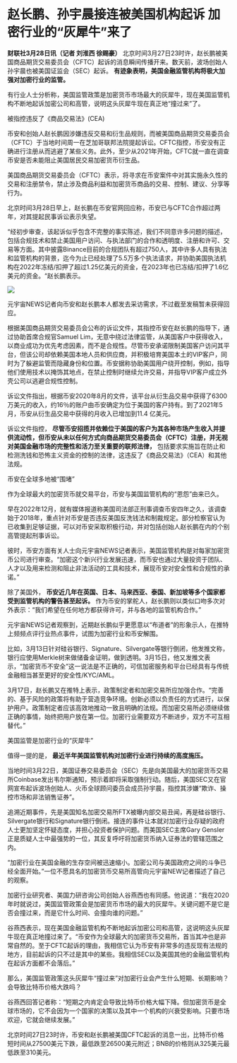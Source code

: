 # 赵长鹏、孙宇晨接连被美国机构起诉 加密行业的“灰犀牛”来了

**财联社3月28日讯（记者 刘淮西 徐赐豪）**
北京时间3月27日23时许，赵长鹏被美国商品期货交易委员会（CFTC）起诉的消息瞬间传播开来。数天前，波场创始人孙宇晨也被美国证监会（SEC）起诉。
**有迹象表明，美国金融监管机构将极大加强对加密行业的监管。**

有行业人士分析称，美国监管政策是加密货币市场最大的灰犀牛，现在美国监管机构不断地起诉加密公司和高管，说明这头灰犀牛现在真正地“撞过来”了。

被指控违反了《商品交易法》(CEA)

币安和创始人赵长鹏因涉嫌违反交易和衍生品规则，而被美国商品期货交易委员会（CFTC）于当地时间周一在芝加哥联邦法院提起诉讼。CFTC指控，币安没有正确进行注册从而逃避了某些义务。此外，至少从2021年开始，CFTC就一直在调查币安是否未能阻止美国居民交易加密货币衍生品。

美国商品期货交易委员会（CFTC）表示，将寻求在币安案件中对其实施永久性的交易和注册禁令，禁止涉及商品利益和加密货币商品的交易、控制、建议、分享等行为。

北京时间3月28日早上，赵长鹏在币安官网回应称，币安已与CFTC合作超过两年，对其提起民事诉讼表示失望。

“经初步审查，该起诉似乎包含不完整的事实陈述，我们不同意许多问题的描述，包括合规技术和禁止美国用户访问、与执法部门的合作和透明度、注册和许可、交易等方面。其中披露Binance目前的合规团队有超过750人，其中许多人具有执法和监管机构的背景，迄今为止已经处理了5.5万多个执法请求，并协助美国执法机构在2022年冻结/扣押了超过1.25亿美元的资金，在2023年也已冻结/扣押了1.6亿美元的资金。“赵长鹏表示。

![](https://inews.gtimg.com/news_bt/Obxw9UNNboJKlJf715zfLB6A0sJn5EopeporaTBoeQp1sAA/1000)

元宇宙NEWS记者向币安和赵长鹏本人都发去采访需求，不过截至发稿暂未获得回应。

根据美国商品期货交易委员会公布的诉讼文件，其指控币安在赵长鹏的指导下，通过协助首席合规官Samuel
Lim，无意中绕过法律监管，从美国客户中获得收入，以商业成功为优先考虑因素，而不是合规性。尽管币安承诺限制美国客户访问其平台，但该公司却依赖美国本地人员和供应商，并积极培育美国本土的VIP客户，同时为了躲避监管而隐藏身份和位置。币安据称协助美国用户绕开控制，例如，指导他们使用技术以掩饰其地点，在禁止控制时继续允许交易，并指导VIP客户成立外壳公司以逃避合规性控制。

诉讼文件指出，根据币安2020年8月的文件，该平台从衍生品交易中获得了6300万美元的收入，约16％的账户由币安确定为位于美国的客户持有。到了2021年5月，币安从衍生品交易中获得的月收入已增加到11.4
亿美元。

诉讼文件指控，
**尽管币安招揽并依赖位于美国的客户为其各种市场产生收入并提供流动性，但币安从未以任何方式向商品期货交易委员会（CFTC）注册，并无视对美国金融市场的完整性和活力至关重要的联邦法律，**
包括要求实施旨在防止和检测洗钱和恐怖主义资金的控制的法律，这违反了《商品交易法》（CEA）和其他法规。

币安在全球多地被“围堵”

作为全球最大的加密货币就交易平台，币安与美国监管机构的“恩怨”由来已久。

早在2022年12月，就有媒体报道称美国司法部正刑事调查币安四年之久，该调查始于2018年，重点针对币安是否违反美国反洗钱法和制裁规定。部分检察官认为已收集到足够证据，可以对币安采取积极行动，并对包括创始人赵长鹏在内的个别高管提起刑事诉讼。

彼时，币安方面有关人士向元宇宙NEWS记者表示，美国监管机构是对每家加密货币公司进行审查。“加密这个新兴行业发展迅速，而币安也通过大量投资于团队、人才以及用来检测和阻止非法活动的工具和技术，展现币安对安全性和合规性的承诺。”

除了美国外， **币安近几年在英国、日本、马来西亚、泰国、新加坡等多个国家都受到监管机构的警告甚至起诉。**
作为币安的掌舵人，赵长鹏则以类似口吻多次对外表示：“我们希望在任何地方都获得许可，并与各地的监管机构合作。”

元宇宙NEWS记者观察到，近期赵长鹏似乎更愿意以“布道者”的形象示人，在推特上频频点评行业热点事件，试图为加密行业和币安解围。

比如，3月13日针对硅谷银行、Signature、Silvergate等银行倒闭，他发推文称，银行应使用Merkle树来做储备金证明，做到透明。3月15日，他又发推文表示，“加密货币不安全”这一说法是不正确的，可信加密服务和平台已经具有与传统金融相当甚至更好的安全性/KYC/AML。

3月17日，赵长鹏又在推特上表示，政策制定者和加密交易所应加强合作。“完善的、基于风险的政策将有助于营造竞争环境。创新必须以负责任的方式进行，以保护用户。政策制定者应该高效地推动一致且明确的法规。而加密交易所必须继续做正确的事情，始终把用户放在第一位。加密行业需要双方不断进步，双方不可互相替代。”

美国监管是加密行业的“灰犀牛”

值得一提的是， **最近半年美国监管机构对加密行业进行持续的高度施压。**

当地时间3月22日，美国证券交易委员会（SEC）先是向美国最大的加密货币交易所Coinbase发出韦尔斯通知，预示着即将采取强制行动。随后，美国SEC又在官网宣布起诉波场创始人、火币全球顾问委员会成员孙宇晨，指控其涉嫌“欺诈、操控市场和非法销售证券”。

追溯近期事件，先是美国知名加密交易所FTX被曝内部交易丑闻，再是硅谷银行、Silvergate银行和Signature银行倒闭。接连的事件让本就对加密行业存疑的政府人士更加坚定怀疑态度，并担心投资者保护问题。而美国SEC主席Gary
Gensler正是质疑人士中最强势的一位，其反复呼吁将加密货币纳入证券法的管辖范围之内。

“加密行业在美国金融的生存空间被迅速缩小。加密公司与美国政府之间的斗争已经全面开始。”一位不愿具名的加密货币交易所高管向元宇宙NEW记者描述了自己的观察。

加密行业研究者、美国力研咨询公司创始人谷燕西也有同感。他说道：“我在2020年时就说过，美国监管政策会是加密货币市场的最大的灰犀牛。关键问题不是它是否会撞过来，而是它什么时间、会撞向谁的问题。”

谷燕西表示，现在美国金融监管机构不断地起诉加密公司和高管，这说明这头灰犀牛现在真正地撞过来了。“币安作为全球最大的加密货币交易所，首当其冲也是非常自然的。至于CFTC起诉的理由，我相信它认为币安有非常多的违反现有法规的地方，目前起诉的只不过是其中的某些。我相信SEC以及美国其他的金融监管机构在起诉方面都不会落后。”

那么，美国监管政策这头灰犀牛“撞过来”对加密行业会产生什么短期、长期影响？会导致比特币价格大跌吗？

谷燕西回答记者称：“短期之内肯定会导致比特币价格大幅下降。但加密货币是全球市场的，它不会因为一个国家的决策以及其中一个机构的兴衰受影响。只要市场欢迎，它就会继续发展。”

北京时间27日23时许，币安和赵长鹏被美国CFTC起诉的消息一出，比特币价格短时间从27500美元下跌，最低跌至26500美元附近；BNB的价格则从325美元最低跌至310美元。

